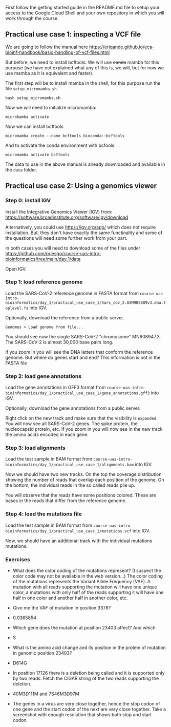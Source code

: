 

First follow the getting started guide in the README.md file to setup your access to the Google Cloud Shell and your own repository in which you will work through the course.

## Practical use case 1: inspecting a VCF file

We are going to follow the manual here https://eriqande.github.io/eca-bioinf-handbook/basic-handling-of-vcf-files.html

But before, we need to install bcftools. We will use ~~conda~~ mamba for this purpose (we have not explained what any of this is, we will, but for now we use mamba as it is equivalent and faster).

The first step will be to install mamba in the shell, for this purpose run the file `setup_micromamba.sh`.

```
bash setup_micromamba.sh
```

Now we will need to initialize micromamba:
```
microbamba activate
``` 

Now we can install bcftools
```
micromamba create --name bcftools bioconda::bcftools
```

And to activate the conda environment with bcfools:

```
micromamba activate bcftools
```

The data to use in the above manual is already downloaded and available in the `data` folder.


## Practical use case 2: Using a genomics viewer


### Step 0: install IGV

Install the Integrative Genomics Viewer (IGV) from:
https://software.broadinstitute.org/software/igv/download

Alternatively, you could use https://igv.org/app/ which does not require installation. But, they don't have exactly the same functinality and some of the questions will need some further work from your part.

In both cases you will need to download some of the files under https://github.com/priesgo/course-uas-intro-bioinformatics/tree/main/day_1/data

Open IGV.

### Step 1: load reference genome

Load the SARS-CoV-2 reference genome in FASTA format from `course-uas-intro-bioinformatics/day_1/practical_use_case_1/Sars_cov_2.ASM985889v3.dna.toplevel.fa` into IGV.

Optionally, download the reference from a public server.

`Genomes > Load genome from file... `

You should see now the single SARS-CoV-2 "chromosome" MN908947.3. The SARS-CoV-2 is almost 30,000 base pairs long. 

If you zoom in you will see the DNA letters that conform the reference genome. But where do genes start and end? This information is not in the FASTA file

### Step 2: load gene annotations

Load the gene annotations in GFF3 format from `course-uas-intro-bioinformatics/day_1/practical_use_case_1/gene_annotations.gff3` into IGV.

Optionally, download the gene annotations from a public server.

Right click on the new track and make sure that the visibility is `expanded`. You will now see all SARS-CoV-2 genes. The spike protein, the nucleocapsid protein, etc. If you zoom in you will now see in the new track the amino acids encoded in each gene.

### Step 3: load alignments

Load the test sample in BAM format from `course-uas-intro-bioinformatics/day_1/practical_use_case_1/alignments.bam` into IGV.

Now we should have two new tracks. On the top the coverage distribution showing the number of reads that overlap each position of the genome. On the bottom, the individual reads in the so called reads pile up.

You will observe that the reads have some positions colored. These are bases in the reads that differ from the reference genome. 

### Step 4: load the mutations file

Load the test sample in BAM format from `course-uas-intro-bioinformatics/day_1/practical_use_case_1/mutations.vcf` into IGV.

Now, we should have an additional track with the individual mutations mutations.


### Exercises

- What does the color coding of the mutations represent? (I suspect the color code may not be available in the web version...)
The color coding of the mutations represents the Variant Allele Frequency (VAF). A mutation with all reads supporting the mutation will have one unique color, a mutations with only half of the reads supporting it will have one half in one color and another half in another color, etc.

- Give me the VAF of mutation in position 3378?
- 0.0365854

- Which gene does the mutation at position 23403 affect? And which
- S

- What is the amino acid change and its position in the protein of mutation in genomic position 23403?
- D614G

- In position 17126 there is a deletion being called and it is supported only by two reads. Fetch the CIGAR string of the two reads supporting the deletion.
- 40M3D111M and 7S46M3D97M

- The genes in a virus are very close together, hence the stop codon of one gene and the start codon of the next are very close together. Take a screenshot with enough resolution that shows both stop and start codon.
